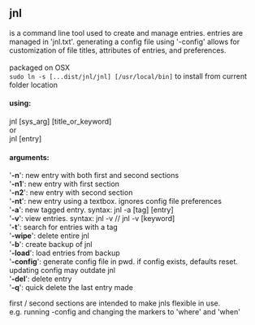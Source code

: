 ## jnl <br />
is a command line tool used to create and manage entries. entries are managed in 'jnl.txt'. generating a config file using '-config' allows for customization of file titles, attributes of entries, and preferences.<br /><br />
packaged on OSX<br />
```sudo ln -s [...dist/jnl/jnl] [/usr/local/bin]``` to install from current folder location
#### using:

jnl [sys_arg] [title_or_keyword]<br />
or<br />
jnl [entry]

#### arguments:

'**-n**': new entry with both first and second sections<br />
'**-n1**': new entry with first section<br />
'**-n2**': new entry with second section<br />
'**-nt**': new entry using a textbox. ignores config file preferences<br />
'**-a**': new tagged entry. syntax: jnl -a [tag] [entry]<br />
'**-v**': view entries. syntax: jnl -v // jnl -v [keyword]<br />
'**-t**': search for entries with a tag<br />
'**-wipe**': delete entire jnl<br />
'**-b**': create backup of jnl<br />
'**-load**': load entries from backup<br />
'**-config**': generate config file in pwd. if config exists, defaults reset.
updating config may outdate jnl<br />
'**-del**': delete entry<br />
'**-q**': quick delete the last entry made

first / second sections are intended to make jnls flexible in use.<br />
e.g. running -config and changing the markers to 'where' and 'when'